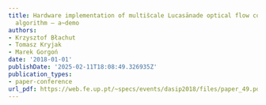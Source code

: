 ```yaml
---
title: Hardware implementation of multis̄cale Lucasānade optical flow computation
  algorithm – a~demo
authors:
- Krzysztof Błachut
- Tomasz Kryjak
- Marek Gorgoń
date: '2018-01-01'
publishDate: '2025-02-11T18:08:49.326935Z'
publication_types:
- paper-conference
url_pdf: https://web.fe.up.pt/~specs/events/dasip2018/files/paper_49.pdf
---
```

